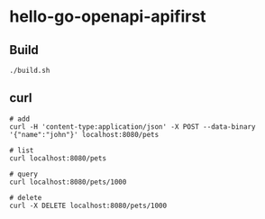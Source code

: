 # hello-go-openapi-apifirst

## Build

```
./build.sh
```

## curl

```
# add
curl -H 'content-type:application/json' -X POST --data-binary '{"name":"john"}' localhost:8080/pets

# list
curl localhost:8080/pets

# query
curl localhost:8080/pets/1000

# delete
curl -X DELETE localhost:8080/pets/1000
```



